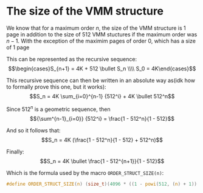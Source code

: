 # The size of the VMM structure
We know that for a maximum order $n$, the size of the VMM structure is 1 page in addition to the size of 512 VMM stuctures
if the maximum order was $n - 1$.
With the exception of the maximim pages of order $0$, which has a size of 1 page

This can be represented as the recursive sequence:
$$\begin{cases}S_{n+1} = 4K + 512 \bullet S_n \\\\ S_0 = 4K\end{cases}$$

This recursive sequence can then be written in an absolute way as(idk how to formally prove this one, but it works):
$$S_n = 4K \sum_{i=0}^{n-1} {512^i} + 4K \bullet 512^n$$

Since $512^n$ is a geometric sequence, then
$${\sum^{n-1}_{i=0}} {512^i} = \frac{1 - 512^n}{1 - 512}$$

And so it follows that:
$$S_n = 4K (\frac{1 - 512^n}{1 - 512} + 512^n)$$

Finally:
$$S_n = 4K \bullet \frac{1 - 512^{n+1}}{1 - 512}$$

Which is the formula used by the macro `ORDER_STRUCT_SIZE(n)`:
```c
#define ORDER_STRUCT_SIZE(n) (size_t)(4096 * ((1 - powi(512, (n) + 1)) / ( 1 - 512)))
```

